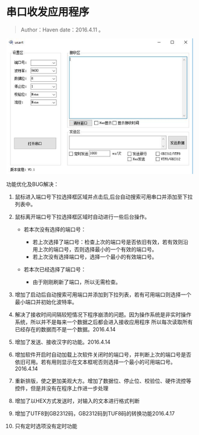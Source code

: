 ﻿# 串口收发应用程序

> Author：Haven date：2016.4.11 。

<img src="./show.jpg">

功能优化及BUG解决：

1. 鼠标进入端口号下拉选择框区域并点击后,后台自动搜索可用串口并添加至下拉列表中。

2. 鼠标离开端口号下拉选择框区域时自动进行一些后台操作。
	- 若本次没有选择的端口号：

    	+ 若上次选择了端口号：检查上次的端口号是否依旧有效，若有效则沿用上次的端口号，否则选择最小的一个有效的端口号。
      	+ 若上次没有选择端口号，选择一个最小的有效端口号。
  	
  	- 若本次已经选择了端口号：
	
		+ 由于刚刚刷新了端口，所以无需检查。

3. 增加了启动后自动搜索可用端口并添加到下拉列表，若有可用端口则选择一个最小端口并初始化波特率。

4. 解决了接收时间间隔较短情况下程序崩溃的问题。因为操作系统是非实时操作系统，所以并不是每来一个数据之后都会进入接收应用程序
  所以每次读取所有已经存在的数据而不是一个数据。2016.4.14

5. 增加了发送、接收汉字的功能。2016.4.14

6. 增加软件开启时自动加载上次软件关闭时的端口号，并判断上次的端口号是否依旧可用。若有用则显示在文本框呢否则选择一个最小的可用端口号。2016.4.14

7. 重新排版，使之更加美观大方。增加了数据位、停止位、校验位、硬件流控等控件，但是并没有在程序上作进一步处理

8. 增加了以HEX方式发送时，对输入的文本进行格式判断

9. 增加了UTF8到GB2312码，GB2312码到TUF8码的转换功能2016.4.17

10. 只有定时选项没有定时功能